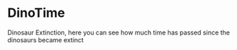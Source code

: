 # DinoTime
Dinosaur Extinction, here you can see how much time has passed since the dinosaurs became extinct
